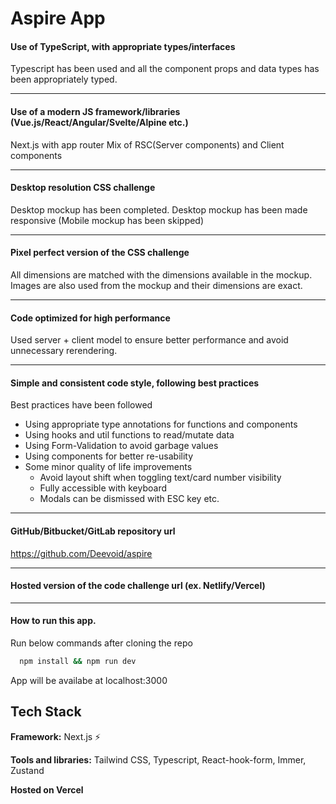 # Aspire App

#### Use of TypeScript, with appropriate types/interfaces

Typescript has been used and all the component props and data types has been appropriately typed.

---

#### Use of a modern JS framework/libraries (Vue.js/React/Angular/Svelte/Alpine etc.)

Next.js with app router
Mix of RSC(Server components) and Client components

---

#### Desktop resolution CSS challenge

Desktop mockup has been completed.
Desktop mockup has been made responsive (Mobile mockup has been skipped)

---

#### Pixel perfect version of the CSS challenge

All dimensions are matched with the dimensions available in the mockup. Images are also used from the mockup and their dimensions are exact.

---

#### Code optimized for high performance

Used server + client model to ensure better performance and avoid unnecessary rerendering.

---

#### Simple and consistent code style, following best practices

Best practices have been followed

- Using appropriate type annotations for functions and components
- Using hooks and util functions to read/mutate data
- Using Form-Validation to avoid garbage values
- Using components for better re-usability
- Some minor quality of life improvements
  - Avoid layout shift when toggling text/card number visibility
  - Fully accessible with keyboard
  - Modals can be dismissed with ESC key etc.

---

#### GitHub/Bitbucket/GitLab repository url

https://github.com/Deevoid/aspire

---

#### Hosted version of the code challenge url (ex. Netlify/Vercel)

---

#### How to run this app.

Run below commands after cloning the repo

```bash
  npm install && npm run dev
```

App will be availabe at localhost:3000

## Tech Stack

**Framework:** Next.js ⚡️

**Tools and libraries:** Tailwind CSS, Typescript, React-hook-form, Immer, Zustand

**Hosted on Vercel**

